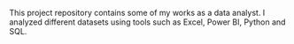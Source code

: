 This project repository contains some of my works as a data analyst. I analyzed different datasets using tools such as Excel, Power BI, Python and SQL.
